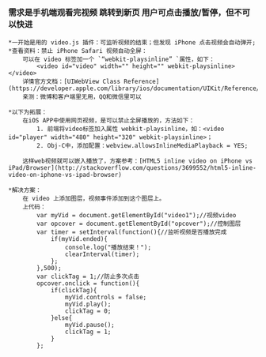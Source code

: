 ### 需求是手机端观看完视频 跳转到新页 用户可点击播放/暂停，但不可以快进
	*一开始是用的 video.js 插件：可监听视频的结束；但发现 iPhone 点击视频会自动弹开;
	*查看资料：禁止 iPhone Safari 视频自动全屏：
		可以在 video 标签加一个 `“webkit-playsinline” `属性，如下：
			<video id="video" width="" height="" webkit-playsinline></video>
		详情官方文档：[UIWebView Class Reference](https://developer.apple.com/library/ios/documentation/UIKit/Reference/UIWebView_Class/index.html)
		亲测：微博和客户端里无用，QQ和微信里可以
	
	*以下为拓展：
		在iOS APP中使用网页视频，是可以禁止全屏播放的，方法如下：
			1. 前端将video标签加入属性 webkit-playsinline，如：<video id="player" width="480" height="320" webkit-playsinline>；
			2. Obj-C中，添加配置：webview.allowsInlineMediaPlayback = YES;
	
		这样web视频就可以嵌入播放了，方案参考：[HTML5 inline video on iPhone vs iPad/Browser](http://stackoverflow.com/questions/3699552/html5-inline-video-on-iphone-vs-ipad-browser)

	*解决方案：
		在 video 上添加图层，视频事件添加到这个图层上。
		上代码：
			var myVid = document.getElementById("video1");//视频video
			var opcover = document.getElementById("opcover");//控制图层
			var timer = setInterval(function(){//监听视频是否播放完成
				if(myVid.ended){
					console.log("播放结束！");
					clearInterval(timer);
				};
			},500);
			var clickTag = 1;//防止多次点击
			opcover.onclick = function(){
				if(clickTag){
					myVid.controls = false;
					myVid.play();
					clickTag = 0;
				}else{
					myVid.pause();
					clickTag = 1;
				}
			};





